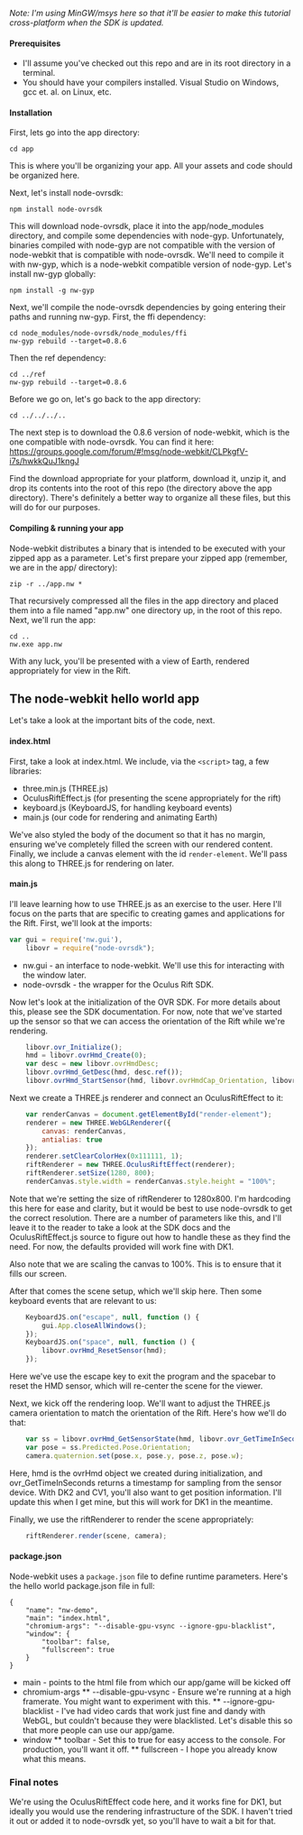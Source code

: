 
_Note: I'm using MinGW/msys here so that it'll be easier to make this tutorial cross-platform when 
the SDK is updated._

#### Prerequisites

* I'll assume you've checked out this repo and are in its root directory in a terminal. 
* You should have your compilers installed. Visual Studio on Windows, gcc et. al. on Linux, etc.

#### Installation

First, lets go into the app directory:

```
cd app
```

This is where you'll be organizing your app. All your assets and code should be organized here. 

Next, let's install node-ovrsdk:

```
npm install node-ovrsdk
```

This will download node-ovrsdk, place it into the app/node_modules directory, and compile some 
dependencies with node-gyp. Unfortunately, binaries compiled with node-gyp are not compatible with 
the version of node-webkit that is compatible with node-ovrsdk. We'll need to compile it with 
nw-gyp, which is a node-webkit compatible version of node-gyp. Let's install nw-gyp globally:

```
npm install -g nw-gyp
```

Next, we'll compile the node-ovrsdk dependencies by going entering their paths and running nw-gyp.
First, the ffi dependency:

```
cd node_modules/node-ovrsdk/node_modules/ffi
nw-gyp rebuild --target=0.8.6
```

Then the ref dependency:

```
cd ../ref
nw-gyp rebuild --target=0.8.6
```

Before we go on, let's go back to the app directory:

```
cd ../../../..
```

The next step is to download the 0.8.6 version of node-webkit, which is the one compatible with 
node-ovrsdk. You can find it here: https://groups.google.com/forum/#!msg/node-webkit/CLPkgfV-i7s/hwkkQuJ1kngJ

Find the download appropriate for your platform, download it, unzip it, and drop its contents into
the root of this repo (the directory above the app directory). There's definitely a better way to
organize all these files, but this will do for our purposes.

#### Compiling & running your app

Node-webkit distributes a binary that is intended to be executed with your zipped app as a 
parameter. Let's first prepare your zipped app (remember, we are in the app/ directory):

```
zip -r ../app.nw *
```

That recursively compressed all the files in the app directory and placed them into a file named
"app.nw" one directory up, in the root of this repo. Next, we'll run the app:

```
cd ..
nw.exe app.nw
```

With any luck, you'll be presented with a view of Earth, rendered appropriately for view
in the Rift.

## The node-webkit hello world app

Let's take a look at the important bits of the code, next.

#### index.html

First, take a look at index.html. We include, via the ```<script>``` tag, a few libraries: 

* three.min.js (THREE.js)
* OculusRiftEffect.js (for presenting the scene appropriately for the rift)
* keyboard.js (KeyboardJS, for handling keyboard events)
* main.js (our code for rendering and animating Earth)

We've also styled the body of the document so that it has no margin, ensuring we've completely
filled the screen with our rendered content. Finally, we include a canvas element with the id
```render-element```. We'll pass this along to THREE.js for rendering on later.

#### main.js

I'll leave learning how to use THREE.js as an exercise to the user. Here I'll focus on the parts
that are specific to creating games and applications for the Rift. First, we'll look at the imports:

```javascript
var gui = require('nw.gui'),
    libovr = require("node-ovrsdk");
```

* nw.gui - an interface to node-webkit. We'll use this for interacting with the window later. 
* node-ovrsdk - the wrapper for the Oculus Rift SDK.

Now let's look at the initialization of the OVR SDK. For more details about this, please see the
SDK documentation. For now, note that we've started up the sensor so that we can access the 
orientation of the Rift while we're rendering.

```javascript
    libovr.ovr_Initialize();
    hmd = libovr.ovrHmd_Create(0);
    var desc = new libovr.ovrHmdDesc;
    libovr.ovrHmd_GetDesc(hmd, desc.ref());
    libovr.ovrHmd_StartSensor(hmd, libovr.ovrHmdCap_Orientation, libovr.ovrHmdCap_Orientation);
```

Next we create a THREE.js renderer and connect an OculusRiftEffect to it:

```javascript
    var renderCanvas = document.getElementById("render-element");
    renderer = new THREE.WebGLRenderer({
        canvas: renderCanvas,
        antialias: true
    });
    renderer.setClearColorHex(0x111111, 1);
    riftRenderer = new THREE.OculusRiftEffect(renderer);
    riftRenderer.setSize(1280, 800);
    renderCanvas.style.width = renderCanvas.style.height = "100%";
```

Note that we're setting the size of riftRenderer to 1280x800. I'm hardcoding this here for ease
and clarity, but it would be best to use node-ovrsdk to get the correct resolution. There are a
number of parameters like this, and I'll leave it to the reader to take a look at the SDK docs and
the OculusRiftEffect.js source to figure out how to handle these as they find the need. For now,
the defaults provided will work fine with DK1.

Also note that we are scaling the canvas to 100%. This is to ensure that it fills our screen.

After that comes the scene setup, which we'll skip here. Then some keyboard events that are relevant
to us:

```javascript
    KeyboardJS.on("escape", null, function () {
        gui.App.closeAllWindows();
    });
    KeyboardJS.on("space", null, function () {
        libovr.ovrHmd_ResetSensor(hmd);
    });
```

Here we've use the escape key to exit the program and the spacebar to reset the HMD sensor, which
will re-center the scene for the viewer.

Next, we kick off the rendering loop. We'll want to adjust the THREE.js camera orientation to 
match the orientation of the Rift. Here's how we'll do that:

```javascript
    var ss = libovr.ovrHmd_GetSensorState(hmd, libovr.ovr_GetTimeInSeconds());
    var pose = ss.Predicted.Pose.Orientation;
    camera.quaternion.set(pose.x, pose.y, pose.z, pose.w);
```

Here, hmd is the ovrHmd object we created during initialization, and ovr_GetTimeInSeconds returns
a timestamp for sampling from the sensor device. With DK2 and CV1, you'll also want to get position
information. I'll update this when I get mine, but this will work for DK1 in the meantime.

Finally, we use the riftRenderer to render the scene appropriately:

```javascript
    riftRenderer.render(scene, camera);
```

#### package.json

Node-webkit uses a ```package.json``` file to define runtime parameters. Here's the hello world
package.json file in full:

```
{
    "name": "nw-demo",
    "main": "index.html",
    "chromium-args": "--disable-gpu-vsync --ignore-gpu-blacklist",
    "window": {
        "toolbar": false,
        "fullscreen": true
    }
}
```

* main - points to the html file from which our app/game will be kicked off
* chromium-args
** --disable-gpu-vsync - Ensure we're running at a high framerate. You might want
to experiment with this.
** --ignore-gpu-blacklist - I've had video cards that work just fine and dandy with WebGL, but
couldn't because they were blacklisted. Let's disable this so that more people can use our app/game.
* window
** toolbar - Set this to true for easy access to the console. For production, you'll want it off.
** fullscreen - I hope you already know what this means.

### Final notes

We're using the OculusRiftEffect code here, and it works fine for DK1, but ideally you would use
the rendering infrastructure of the SDK. I haven't tried it out or added it to node-ovrsdk yet, so
you'll have to wait a bit for that.
